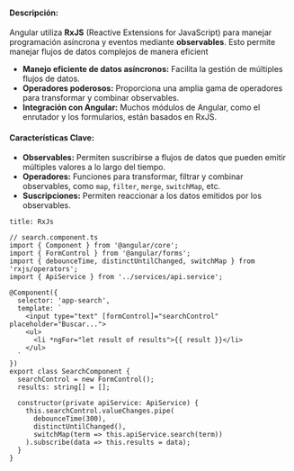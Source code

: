 #### **Descripción:**

Angular utiliza **RxJS** (Reactive Extensions for JavaScript) para manejar programación asíncrona y eventos mediante **observables**. Esto permite manejar flujos de datos complejos de manera eficient

- **Manejo eficiente de datos asíncronos:** Facilita la gestión de múltiples flujos de datos.
- **Operadores poderosos:** Proporciona una amplia gama de operadores para transformar y combinar observables.
- **Integración con Angular:** Muchos módulos de Angular, como el enrutador y los formularios, están basados en RxJS.

#### **Características Clave:**

- **Observables:** Permiten suscribirse a flujos de datos que pueden emitir múltiples valores a lo largo del tiempo.
- **Operadores:** Funciones para transformar, filtrar y combinar observables, como `map`, `filter`, `merge`, `switchMap`, etc.
- **Suscripciones:** Permiten reaccionar a los datos emitidos por los observables.

```ad-important
title: RxJs
```
```
// search.component.ts
import { Component } from '@angular/core';
import { FormControl } from '@angular/forms';
import { debounceTime, distinctUntilChanged, switchMap } from 'rxjs/operators';
import { ApiService } from '../services/api.service';

@Component({
  selector: 'app-search',
  template: `
    <input type="text" [formControl]="searchControl" placeholder="Buscar...">
    <ul>
      <li *ngFor="let result of results">{{ result }}</li>
    </ul>
  `
})
export class SearchComponent {
  searchControl = new FormControl();
  results: string[] = [];

  constructor(private apiService: ApiService) {
    this.searchControl.valueChanges.pipe(
      debounceTime(300),
      distinctUntilChanged(),
      switchMap(term => this.apiService.search(term))
    ).subscribe(data => this.results = data);
  }
}
```
